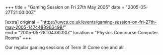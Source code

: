 +++
title = "Gaming Session on Fri 27th May 2005"
date = "2005-05-27T21:00:00Z"

[extra]
original = "https://uwcs.co.uk/events/gaming-session-on-fri-27th-may-2005-1474488966499/"    
end = "2005-05-28T04:00:00Z"
location = "Physics Concourse Computer Rooms"
+++

Our regular gaming sessions of Term 3\! Come one and all\!

